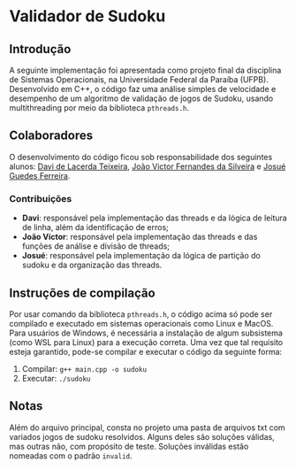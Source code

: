 # Validador de Sudoku

## Introdução
A seguinte implementação foi apresentada como projeto final da disciplina de Sistemas Operacionais, na Universidade Federal da Paraíba (UFPB). Desenvolvido em C++, o código faz uma análise simples de velocidade e desempenho de um algoritmo de validação de jogos de Sudoku, usando multithreading por meio da biblioteca ```pthreads.h```.

## Colaboradores
O desenvolvimento do código ficou sob responsabilidade dos seguintes alunos: [Davi de Lacerda Teixeira](https://github.com/DavideLacerdaT), [João Victor Fernandes da Silveira](https://github.com/oiotave) e [Josué Guedes Ferreira](https://github.com/JosueGuedes).

### Contribuições
* **Davi**: responsável pela implementação das threads e da lógica de leitura de linha, além da identificação de erros;
* **João Victor**: responsável pela implementação das threads e das funções de análise e divisão de threads;
* **Josué**: responsável pela implementação da lógica de partição do sudoku e da organização das threads.

## Instruções de compilação
Por usar comando da biblioteca ```pthreads.h```, o código acima só pode ser compilado e executado em sistemas operacionais como Linux e MacOS. Para usuários de Windows, é necessária a instalação de algum subsistema (como WSL para Linux) para a execução correta. Uma vez que tal requisito esteja garantido, pode-se compilar e executar o código da seguinte forma:
1. Compilar: ```g++ main.cpp -o sudoku```
2. Executar: ```./sudoku```

## Notas
Além do arquivo principal, consta no projeto uma pasta de arquivos txt com variados jogos de sudoku resolvidos. Alguns deles são soluções válidas, mas outras não, com propósito de teste. Soluções inválidas estão nomeadas com o padrão ```invalid```.
